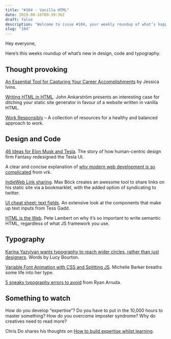 ```yaml
---
title: "#104 - Vanilla HTML"
date: 2019-08-16T09:39:36Z
draft: false
description: "Welcome to issue #104, your weekly roundup of what’s happening in design, code and typography."
slug: "104"
---
```


Hey everyone,

Here’s this weeks roundup of what’s new in design, code and typography.

## Thought provoking

[An Essential Tool for Capturing Your Career Accomplishments](https://alistapart.com/article/the-career-management-document/) by Jessica Ivins.

[Writing HTML in HTML](http://john.ankarstrom.se/html/). John Ankarström presents an interesting case for ditching your static site generator in favour of a website written in vanilla HTML.

[Work Responsibly](https://www.workresponsibly.org/) – A collection of resources for a healthy and balanced approach to work.

## Design and Code

[46 Ideas for Elon Musk and Tesla](https://medium.com/@WeAreFantasy/46-ideas-for-elon-musk-and-tesla-572f7f7d83a8). The story of how human-centric design firm Fantasy redesigned the Tesla UI.

A clear and concise explanation of [why modern web development is so complicated](https://www.vrk.dev/2019/07/11/why-is-modern-web-development-so-complicated-a-long-yet-hasty-explanation-part-1/) from vrk.

[IndieWeb Link sharing](https://mxb.dev/blog/indieweb-link-sharing/). Max Böck creates an awesome tool to share links on his static site via a bookmarklet, with the added option of syndicating to twitter.

[UI cheat sheet: text fields](https://uxdesign.cc/ui-cheat-sheet-text-fields-2152112615f8). An extensive look at the components that make up text inputs from Tess Gadd.

[HTML is the Web](https://www.petelambert.com/journal/html-is-the-web/). Pete Lambert on why it’s so important to write semantic HTML, regardless of what JS framework you use.

## Typography

[Karina Yazylyan wants typography to reach wider circles, rather than just designers](https://www.itsnicethat.com/articles/karina-yazylyan-graphic-design-050819). Words by Lucy Bourton.

[Variable Font Animation with CSS and Splitting JS](https://css-irl.info/variable-font-animation-with-css-and-splitting-js/). Michelle Barker breaths some life into her type.

[5 sneaky typography errors to avoid](https://dribbble.com/stories/2019/08/14/5-sneaky-typography-errors-to-avoid) from Ryan Arruda.

## Something to watch

How do you develop “expertise”? Do you have to put in the 10,000 hours to master something? How do you overcome imposter syndrome? Why do creatives need to read more?

Chris Do shares his thoughts on [How to build expertise whilst learning](https://www.youtube.com/watch?v=Mj1PhPKkERY).

